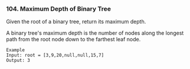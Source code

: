 ### 104. Maximum Depth of Binary Tree
Given the root of a binary tree, return its maximum depth.

A binary tree's maximum depth is the number of nodes along the longest path from the root node down to the farthest leaf node.

```
Example
Input: root = [3,9,20,null,null,15,7]
Output: 3
```
